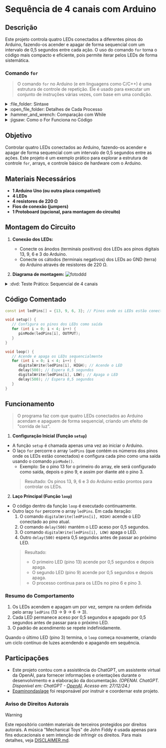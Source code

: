 # Sequência de 4 canais com Arduino


## Descrição
Este projeto controla quatro LEDs conectados a diferentes pinos do Arduino, fazendo-os acender e apagar de forma sequencial com um intervalo de 0,5 segundos entre cada ação. O uso do comando `for` torna o código mais compacto e eficiente, pois permite iterar pelos LEDs de forma sistemática.

### Comando `for`
> O comando `for` no Arduino (e em linguagens como C/C++) é uma estrutura de controle de repetição. Ele é usado para executar um conjunto de instruções várias vezes, com base em uma condição.
<details>
<summary> :file_folder: Sintaxe </summary>

 ```cpp
for (inicialização; condição; finalização) {
   // Código a ser executado
}
```
</details>



<details>
<summary> :open_file_folder: Detalhes de Cada Processo </summary>

1. **Inicialização:** 
   - É executada **uma única vez** no início do loop.
   - Geralmente usada para declarar e inicializar a variável de controle. No caso do código:
     ```cpp
     int i = 0;
     ```
     Isso cria uma variável chamada `i` e a inicializa com o valor `0`.

2. **Condição:** 
   - É uma expressão lógica avaliada antes de cada iteração. 
   - Enquanto a condição for verdadeira, o bloco de código entre `{}` será executado. No código:
     ```cpp
     i < 4
     ```
     Isso verifica se o valor de `i` é menor que 4 (o número total de LEDs).

3. **Finalização:** 
   - É executada no final de cada iteração, **antes de reavaliar a condição**.
   - Geralmente usada para atualizar a variável de controle. No código:
     ```cpp
     i++
     ```
     Isso incrementa o valor de `i` em 1 a cada iteração.
</details>



<details>
<summary> :hammer_and_wrench: Comparação com While </summary>

O `for` pode ser reescrito usando `while`, mas isso requer mais linhas de código. Por exemplo:

```cpp
int i = 0;
while (i < 4) {
   digitalWrite(ledPins[i], HIGH);
   delay(500);
   digitalWrite(ledPins[i], LOW);
   delay(500);
   i++;
}
```

O `for` é preferido nesse caso por ser mais compacto e direto.

</details>



<details>
<summary> :jigsaw: Como o For Funciona no Código </summary>

1. **Inicialização:** 
   - Na primeira execução, a variável `i` é inicializada com 0.
2. **Condição:**
   - O programa verifica se `i < 4`. Se verdadeiro, o bloco de código entre `{}` é executado.
3. **Finalização:**
   - Após executar o bloco, o programa incrementa `i` em 1 (`i++`) e reavalia a condição.
4. **Repetição:**
   - Isso continua até que a condição seja falsa, momento em que o programa sai do loop.
</details>


## Objetivo
Controlar quatro LEDs conectados ao Arduino, fazendo-os acender e apagar de forma sequencial com um intervalo de 0,5 segundos entre as ações. Este projeto é um exemplo prático para explorar a estrutura de controle `for`, arrays, e controle básico de hardware com o Arduino.


## Materiais Necessários
- **1 Arduino Uno (ou outra placa compatível)**
- **4 LEDs**
- **4 resistores de 220 Ω**
- **Fios de conexão (jumpers)**
- **1 Protoboard (opcional, para montagem do circuito)**


## Montagem do Circuito
1. **Conexão dos LEDs:**
   - Conecte os ânodos (terminais positivos) dos LEDs aos pinos digitais 13, 9, 6 e 3 do Arduino.
   - Conecte os cátodos (terminais negativos) dos LEDs ao GND (terra) do Arduino através de resistores de 220 Ω.

2. **Diagrama de montagem:**
![fotoddd](https://github.com/Matheusrammos/LIA-Docs/blob/main/Exerc%C3%ADcio_em_Sala_5/Diagrama_Aula_5.png)
<details>
<summary> :dvd: Teste Prático: Sequencial de 4 canais </summary>

[Sequencial de 4 canais](https://github.com/user-attachments/assets/fdacd06a-5b5d-4285-af78-d2eec4ffa06b)
</details>


## Código Comentado

```cpp
const int ledPins[] = {13, 9, 6, 3}; // Pinos onde os LEDs estão conectados

void setup() {
   // Configura os pinos dos LEDs como saída
   for (int i = 0; i < 4; i++) {
      pinMode(ledPins[i], OUTPUT); 
   }
}

void loop() {
   // Acende e apaga os LEDs sequencialmente
   for (int i = 0; i < 4; i++) {
      digitalWrite(ledPins[i], HIGH); // Acende o LED
      delay(500); // Espera 0,5 segundos
      digitalWrite(ledPins[i], LOW); // Apaga o LED
      delay(500); // Espera 0,5 segundos
   }
}
```


## Funcionamento
> O programa faz com que quatro LEDs conectados ao Arduino acendam e apaguem de forma sequencial, criando um efeito de "corrida de luz".
1. **Configuração Inicial (Função `setup`)**  
- A função `setup` é chamada apenas uma vez ao iniciar o Arduino.  
- O laço `for` percorre o array `ledPins` (que contém os números dos pinos onde os LEDs estão conectados) e configura cada pino como uma saída usando o comando `pinMode()`.  
    - Exemplo: Se o pino 13 for o primeiro do array, ele será configurado como saída, depois o pino 9, e assim por diante até o pino 3.  
  > Resultado: Os pinos 13, 9, 6 e 3 do Arduino estão prontos para controlar os LEDs.

2. **Laço Principal (Função `loop`)**  
- O código dentro da função `loop` é executado continuamente.  
- Outro laço `for` percorre o array `ledPins`. Em cada iteração:  
    1. O comando `digitalWrite(ledPins[i], HIGH)` acende o LED conectado ao pino atual.  
    2. O comando `delay(500)` mantém o LED aceso por 0,5 segundos.  
    3. O comando `digitalWrite(ledPins[i], LOW)` apaga o LED.  
    4. Outro `delay(500)` espera 0,5 segundos antes de passar ao próximo LED.  
  > Resultado:  
  > - O primeiro LED (pino 13) acende por 0,5 segundos e depois apaga.  
  > - O segundo LED (pino 9) acende por 0,5 segundos e depois apaga.  
  > - O processo continua para os LEDs no pino 6 e pino 3.  

### **Resumo do Comportamento**
  1. Os LEDs acendem e apagam um por vez, sempre na ordem definida pelo array `ledPins` (13 → 9 → 6 → 3).  
  2. Cada LED permanece aceso por 0,5 segundos e apagado por 0,5 segundos antes de passar para o próximo LED.  
  3. O padrão de acendimento se repete indefinidamente.  

Quando o último LED (pino 3) termina, o `loop` começa novamente, criando um ciclo contínuo de luzes acendendo e apagando em sequência.


## Participações
- Este projeto contou com a assistência do ChatGPT, um assistente virtual da OpenAI, para fornecer informações e orientações durante o desenvolvimento e a elaboração da documentação.
  *(OPENAI. ChatGPT. Disponível em: ChatGPT - [OpenAI](https://www.openai.com/chatgpt). Acesso em: 27/12/24.)*
- [Epaminondaslage](https://www.bing.com/ck/a?!&&p=cf945232149fce13JmltdHM9MTcyNjcwNDAwMCZpZ3VpZD0yNGZkYWYyYS1lMjZiLTYzMWYtMzY0MC1iYmJiZTNlZTYyZGImaW5zaWQ9NTE5Mg&ptn=3&ver=2&hsh=3&fclid=24fdaf2a-e26b-631f-3640-bbbbe3ee62db&psq=src%3d%22https%3a%2f%2fgithub.com%2fEpaminondaslage%2fAluno_Fulano_de_Tal%2fblob%2fmain%2fExercicio_em_Casa_1%2fFigura.jpeg%22+alt%3d%22Circuito%22+width%3d%2250%25%22&u=a1aHR0cHM6Ly9naXRodWIuY29tL0VwYW1pbm9uZGFzbGFnZQ&ntb=1) foi responsável por instruir e coordernar este projeto.

### Aviso de Direitos Autorais
>[!WARNING]
>
>Este repositório contém materiais de terceiros protegidos por direitos autorais. A música "Mechanical Toys" de John Fiddy é usada apenas para fins educacionais e sem intenção de infringir os direitos. Para mais detalhes, veja [DISCLAIMER.md](./DISCLAIMER.md).

